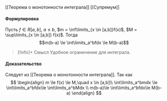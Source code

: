 
[[Теорема о монотонности интеграла]]
[[Супремум]]
#### Формулировка
Пусть $f \in R[a,b]$, $a \le b$, $m = \inf\limits_{x \in [a,b]}f(x)$, $M = \sup\limits_{x \in [a,b]} f(x)$. Тогда $$m(b-a) \le \int\limits_a^bfdx \le M(b-a)$$

>[!info]+ Смысл
>Удобное ограничение для интеграла.
#### Доказательство
Следует из [[Теорема о монотонности интеграла]]. Так как
$$
\begin{align}
	m \le f(x) \le M,\quad x \in [a,b]\\
	\int\limits_a^bmdx \le \int\limits_a^bfdx\le \int\limits_a^bMdx \\
	m(b-a)\le \int\limits_a^bfdx\le M(b-a)
\end{align}
$$




